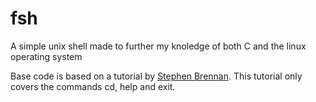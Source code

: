# fsh
A simple unix shell made to further my knoledge of both C and the linux operating system

Base code is based on a tutorial by [Stephen Brennan](https://brennan.io/2015/01/16/write-a-shell-in-c/).
This tutorial only covers the commands cd, help and exit.

